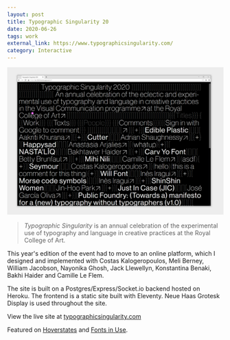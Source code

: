 ```yaml
---
layout: post
title: Typographic Singularity 20
date: 2020-06-26
tags: work
external_link: https://www.typographicsingularity.com/
category: Interactive
---
```


![ts](/assets/projects/ts-2020.png)

> *Typographic Singularity* is an annual celebration of the experimental use of typography and language in creative practices at the Royal College of Art.

This year's edition of the event had to move to an online platform, which I designed and implemented with Costas Kalogeropoulos, Meli Berney, William Jacobson, Nayonika Ghosh, Jack Llewellyn, Konstantina Benaki, Bakhi Haider and Camille Le Flem.

The site is built on a Postgres/Express/Socket.io backend hosted on Heroku. The frontend is a static site built with Eleventy. Neue Haas Grotesk Display is used throughout the site.

View the live site at [typographicsingularity.com](https://www.typographicsingularity.com/)

Featured on [Hoverstates](https://www.hoverstat.es/features/typographic-singularity-2020) and [Fonts in Use](https://fontsinuse.com/uses/33780/typographic-singularity-2020).